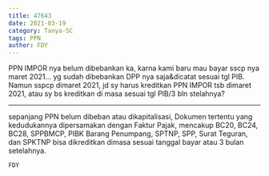 ```yaml
---
title: 47643
date: 2021-03-19
category: Tanya-SC
tags: PPN
author: FDY
---
```


PPN IMPOR nya belum dibebankan ka, karna kami baru mau bayar sscp nya maret 2021... yg sudah dibebankan DPP nya saja&dicatat sesuai tgl PIB. Namun sspcp dimaret 2021, jd sy harus kreditkan PPN IMPOR tsb dimaret 2021, atau sy bs kreditkan di masa sesuai tgl PIB/3 bln stelahnya?

---

sepanjang PPN belum dibeban atau dikapitalisasi, Dokumen tertentu yang kedudukannya dipersamakan dengan Faktur Pajak, mencakup BC20, BC24, BC28, SPPBMCP, PIBK Barang Penumpang, SPTNP, SPP, Surat Teguran, dan SPKTNP bisa dikreditkan dimasa sesuai tanggal bayar atau 3 bulan setelahnya.

`FDY`
